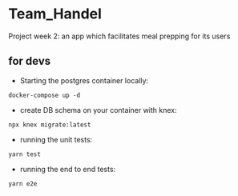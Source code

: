 # Team_Handel
Project week 2: an app which facilitates meal prepping for its users

## for devs
- Starting the postgres container locally:
```
docker-compose up -d
```
- create DB schema on your container with knex:
```
npx knex migrate:latest
```
- running the unit tests:
```
yarn test
```
- running the end to end tests:
```
yarn e2e
```

